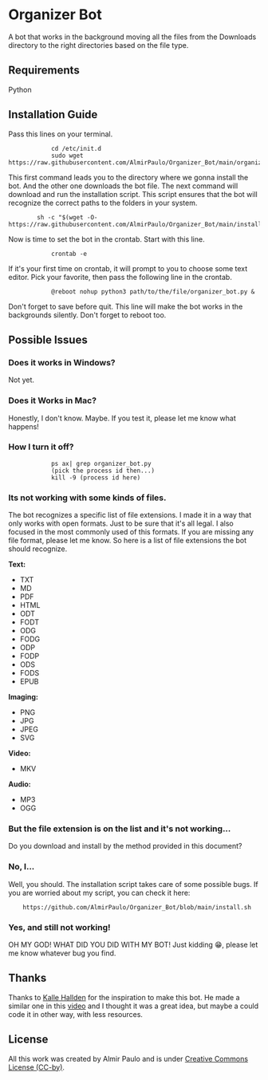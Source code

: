 # Organizer Bot
A bot that works in the background moving all the files from the Downloads directory to the right directories based on the file type.

## Requirements
Python

## Installation Guide
Pass this lines on your terminal.
				
				cd /etc/init.d 
				sudo wget https://raw.githubusercontent.com/AlmirPaulo/Organizer_Bot/main/organizer_bot.py
This first command leads you to the directory where we gonna install the bot. And the other one downloads the bot file. 
The next command will download and run the installation script. This script ensures that the bot will recognize the correct paths to the folders in your system.

			sh -c "$(wget -O- https://raw.githubusercontent.com/AlmirPaulo/Organizer_Bot/main/install.sh)" 

Now is time to set the bot in the crontab. Start with this line.
				
				crontab -e
If it's your first time on crontab, it will prompt to you to choose some text editor. Pick your favorite, then pass the following line in the crontab.

				@reboot nohup python3 path/to/the/file/organizer_bot.py &
Don't forget to save before quit. This line will make the bot works in the backgrounds silently. Don't forget to reboot too.
## Possible Issues
### Does it works in Windows?
Not yet. 

### Does it Works in Mac?
Honestly, I don't know. Maybe. If you test it, please let me know what happens!
### How I turn it off?
				
				ps ax| grep organizer_bot.py 
				(pick the process id then...)
				kill -9 (process id here)


### Its not working with some kinds of files.
The bot recognizes a specific list of file extensions. I made it in a way that only works with open formats. Just to be sure that it's all legal. I also focused in the most commonly used of this formats. If you are missing any file format, please let me know. 
So here is a list of file extensions the bot should recognize.

**Text:**
* TXT
* MD
* PDF
* HTML
* ODT
* FODT
* ODG
* FODG
* ODP
* FODP
* ODS
* FODS
* EPUB


**Imaging:**
* PNG
* JPG
* JPEG
* SVG

**Video:**
* MKV

**Audio:**
* MP3
* OGG
### But the file extension is on the list and it's not working...
Do you download and install by the method provided in this document?
### No, I...
Well, you should. The installation script takes care of some possible bugs. If you are worried about my script, you can check it here: 
	
		https://github.com/AlmirPaulo/Organizer_Bot/blob/main/install.sh

### Yes, and still not working!
OH MY GOD! WHAT DID YOU DID WITH MY BOT! 
Just kidding :grin:, please let me know whatever bug you find.
## Thanks
Thanks to [Kalle Hallden](https://github.com/KalleHallden) for the inspiration to make this bot. He made a similar one in this [video](https://www.youtube.com/watch?v=qbW6FRbaSl0&t=246s&ab_channel=KalleHallden) and I thought it was a great idea, but maybe a could code it in other way, with less resources. 

## License
All this work was created by Almir Paulo and is under [Creative Commons License (CC-by)](https://creativecommons.org/licenses/by/4.0/).
